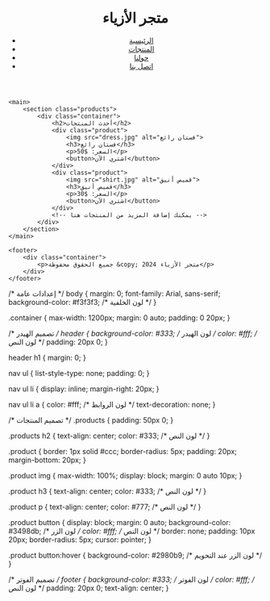 <!DOCTYPE html>
<html lang="en">
<head>
    <meta charset="UTF-8">
    <meta name="viewport" content="width=device-width, initial-scale=1.0">
    <title>متجر الأزياء</title>
    <link rel="stylesheet" href="styles.css">
</head>
<body>
    <header>
        <div class="container">
            <h1>متجر الأزياء</h1>
            <nav>
                <ul>
                    <li><a href="#">الرئيسية</a></li>
                    <li><a href="#">المنتجات</a></li>
                    <li><a href="#">حولنا</a></li>
                    <li><a href="#">اتصل بنا</a></li>
                </ul>
            </nav>
        </div>
    </header>

    <main>
        <section class="products">
            <div class="container">
                <h2>أحدث المنتجات</h2>
                <div class="product">
                    <img src="dress.jpg" alt="فستان رائع">
                    <h3>فستان رائع</h3>
                    <p>السعر: $50</p>
                    <button>اشتري الآن</button>
                </div>
                <div class="product">
                    <img src="shirt.jpg" alt="قميص أنيق">
                    <h3>قميص أنيق</h3>
                    <p>السعر: $30</p>
                    <button>اشتري الآن</button>
                </div>
                <!-- يمكنك إضافة المزيد من المنتجات هنا -->
            </div>
        </section>
    </main>

    <footer>
        <div class="container">
            <p>جميع الحقوق محفوظة &copy; 2024 متجر الأزياء</p>
        </div>
    </footer>
</body>
</html>
/* إعدادات عامة */
body {
    margin: 0;
    font-family: Arial, sans-serif;
    background-color: #f3f3f3; /* لون الخلفية */
}

.container {
    max-width: 1200px;
    margin: 0 auto;
    padding: 0 20px;
}

/* تصميم الهيدر */
header {
    background-color: #333; /* لون الهيدر */
    color: #fff; /* لون النص */
    padding: 20px 0;
}

header h1 {
    margin: 0;
}

nav ul {
    list-style-type: none;
    padding: 0;
}

nav ul li {
    display: inline;
    margin-right: 20px;
}

nav ul li a {
    color: #fff; /* لون الروابط */
    text-decoration: none;
}

/* تصميم المنتجات */
.products {
    padding: 50px 0;
}

.products h2 {
    text-align: center;
    color: #333; /* لون النص */
}

.product {
    border: 1px solid #ccc;
    border-radius: 5px;
    padding: 20px;
    margin-bottom: 20px;
}

.product img {
    max-width: 100%;
    display: block;
    margin: 0 auto 10px;
}

.product h3 {
    text-align: center;
    color: #333; /* لون النص */
}

.product p {
    text-align: center;
    color: #777; /* لون النص */
}

.product button {
    display: block;
    margin: 0 auto;
    background-color: #3498db; /* لون الزر */
    color: #fff; /* لون النص */
    border: none;
    padding: 10px 20px;
    border-radius: 5px;
    cursor: pointer;
}

.product button:hover {
    background-color: #2980b9; /* لون الزر عند التحويم */
}

/* تصميم الفوتر */
footer {
    background-color: #333; /* لون الفوتر */
    color: #fff; /* لون النص */
    padding: 20px 0;
    text-align: center;
}
